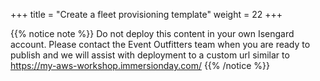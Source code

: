 +++
title = "Create a fleet provisioning template"
weight = 22
+++



{{% notice note %}}
Do not deploy this content in your own Isengard account. Please contact the Event Outfitters team when you are ready to publish and we will assist with deployment to a custom url similar to https://my-aws-workshop.immersionday.com/
{{% /notice %}}
